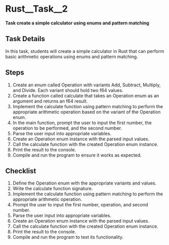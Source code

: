 # Rust__Task__2
**Task create a simple calculator using enums and pattern matching**

## Task Details
In this task, students will create a simple calculator in Rust that can perform basic arithmetic operations using enums and pattern matching.

## Steps
1. Create an enum called Operation with variants Add, Subtract, Multiply, and Divide. Each variant should hold two f64 values.
2. Create a function called calculate that takes an Operation enum as an argument and returns an f64 result.
3. Implement the calculate function using pattern matching to perform the appropriate arithmetic operation based on the variant of the Operation enum.
4. In the main function, prompt the user to input the first number, the operation to be performed, and the second number.
5. Parse the user input into appropriate variables.
6. Create an Operation enum instance with the parsed input values.
7. Call the calculate function with the created Operation enum instance.
8. Print the result to the console.
9. Compile and run the program to ensure it works as expected.

## Checklist
1. Define the Operation enum with the appropriate variants and values.
2. Write the calculate function signature.
3. Implement the calculate function using pattern matching to perform the appropriate arithmetic operation.
4. Prompt the user to input the first number, operation, and second number.
5. Parse the user input into appropriate variables.
6. Create an Operation enum instance with the parsed input values.
7. Call the calculate function with the created Operation enum instance.
8. Print the result to the console.
9. Compile and run the program to test its functionality.
